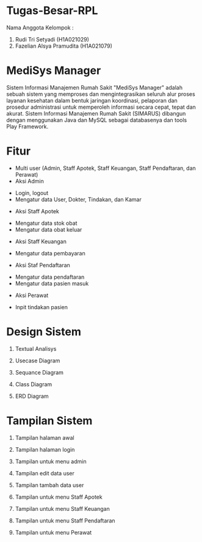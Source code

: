 # Tugas-Besar-RPL

Nama Anggota Kelompok :
1. Rudi Tri Setyadi (H1A021029)
2. Fazelian Alsya Pramudita (H1A021079)

# MediSys Manager

Sistem Informasi Manajemen Rumah Sakit "MediSys Manager" adalah sebuah sistem yang memproses dan mengintegrasikan seluruh alur proses layanan kesehatan dalam bentuk jaringan koordinasi, pelaporan dan prosedur administrasi untuk memperoleh informasi secara cepat, tepat dan akurat. Sistem Informasi Manajemen Rumah Sakit (SIMARUS) dibangun dengan menggunakan Java dan MySQL sebagai databasenya dan tools Play Framework.


# Fitur

* Multi user (Admin, Staff Apotek, Staff Keuangan, Staff Pendaftaran, dan Perawat)
* Aksi Admin
- Login, logout
- Mengatur data User, Dokter, Tindakan, dan Kamar
* Aksi Staff Apotek
- Mengatur data stok obat
- Mengatur data obat keluar
* Aksi Staff Keuangan
- Mengatur data pembayaran
* Aksi Staf Pendaftaran
- Mengatur data pendaftaran
- Mengatur data pasien masuk
* Aksi Perawat
- Inpit tindakan pasien

# Design Sistem
1. Textual Analisys


2. Usecase Diagram



3. Sequance Diagram

























4. Class Diagram



5. ERD Diagram





# Tampilan Sistem

1. Tampilan halaman awal



2. Tampilan halaman login




3. Tampilan untuk menu admin



4. Tampilan edit data user




5. Tampilan tambah data user





6. Tampilan untuk menu Staff Apotek



7. Tampilan untuk menu Staff Keuangan



8. Tampilan untuk menu Staff Pendaftaran





9. Tampilan untuk menu Perawat

